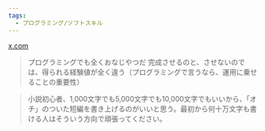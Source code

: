 ```yaml
---
tags:
  - プログラミング/ソフトスキル
---
```

[x.com](https://x.com/erukiti/status/1887693909167644747)

>プログラミングでも全くおなじやつだ 完成させるのと、させないのでは、得られる経験値が全く違う（プログラミングで言うなら、運用に乗せることの重要性）

>小説初心者、1,000文字でも5,000文字でも10,000文字でもいいから、「オチ」のついた短編を書き上げるのがいいと思う。最初から何十万文字も書ける人はそういう方向で頑張ってください。

